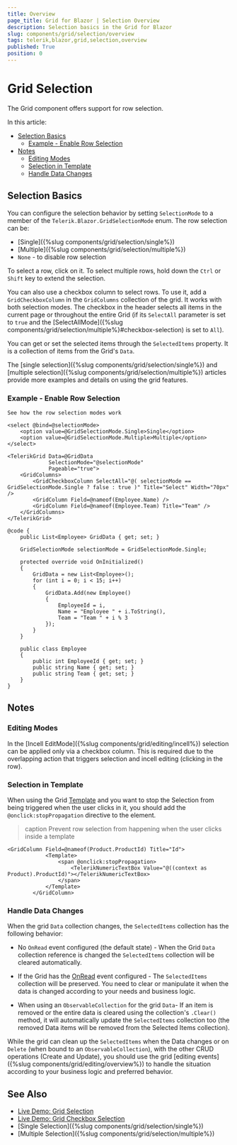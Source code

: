 ```yaml
---
title: Overview
page_title: Grid for Blazor | Selection Overview
description: Selection basics in the Grid for Blazor
slug: components/grid/selection/overview
tags: telerik,blazor,grid,selection,overview
published: True
position: 0
---
```


# Grid Selection

The Grid component offers support for row selection.

In this article:

* [Selection Basics](#selection-basics)
	* [Example - Enable Row Selection](#example---enable-row-selection)
* [Notes](#notes)
	* [Editing Modes](#editing-modes)
	* [Selection in Template](#selection-in-template)
	* [Handle Data Changes](#handle-data-changes)



## Selection Basics

You can configure the selection behavior by setting `SelectionMode` to a member of the `Telerik.Blazor.GridSelectionMode` enum. The row selection can be:

* [Single]({%slug components/grid/selection/single%})
* [Multiple]({%slug components/grid/selection/multiple%})
* `None` - to disable row selection

To select a row, click on it. To select multiple rows, hold down the `Ctrl` or `Shift` key to extend the selection.

You can also use a checkbox column to select rows. To use it, add a `GridCheckboxColumn` in the `GridColumns` collection of the grid. It works with both selection modes. The checkbox in the header selects all items in the current page or throughout the entire Grid (if its `SelectAll` parameter is set to `true` and the [SelectAllMode]({%slug components/grid/selection/multiple%}#checkbox-selection) is set to `All`).

You can get or set the selected items through the `SelectedItems` property. It is a collection of items from the Grid's `Data`.

The [single selection]({%slug components/grid/selection/single%}) and [multiple selection]({%slug components/grid/selection/multiple%}) articles provide more examples and details on using the grid features.

### Example - Enable Row Selection

````CSHTML
See how the row selection modes work

<select @bind=@selectionMode>
    <option value=@GridSelectionMode.Single>Single</option>
    <option value=@GridSelectionMode.Multiple>Multiple</option>
</select>

<TelerikGrid Data=@GridData
             SelectionMode="@selectionMode"
             Pageable="true">
    <GridColumns>
        <GridCheckboxColumn SelectAll="@( selectionMode == GridSelectionMode.Single ? false : true )" Title="Select" Width="70px" />
        <GridColumn Field=@nameof(Employee.Name) />
        <GridColumn Field=@nameof(Employee.Team) Title="Team" />
    </GridColumns>
</TelerikGrid>

@code {
    public List<Employee> GridData { get; set; }

    GridSelectionMode selectionMode = GridSelectionMode.Single;

    protected override void OnInitialized()
    {
        GridData = new List<Employee>();
        for (int i = 0; i < 15; i++)
        {
            GridData.Add(new Employee()
            {
                EmployeeId = i,
                Name = "Employee " + i.ToString(),
                Team = "Team " + i % 3
            });
        }
    }

    public class Employee
    {
        public int EmployeeId { get; set; }
        public string Name { get; set; }
        public string Team { get; set; }
    }
}
````

## Notes

### Editing Modes

In the [Incell EditMode]({%slug components/grid/editing/incell%}) selection can be applied only via a checkbox column. This is required due to the overlapping action that triggers selection and incell editing (clicking in the row).

### Selection in Template

When using the Grid [Template](https://docs.telerik.com/blazor-ui/components/grid/templates) and you want to stop the Selection from being triggered when the user clicks in it, you should add the `@onclick:stopPropagation` directive to the element.

>caption Prevent row selection from happening when the user clicks inside a template

````CSHTML
<GridColumn Field=@nameof(Product.ProductId) Title="Id">
            <Template>
                <span @onclick:stopPropagation>
                    <TelerikNumericTextBox Value="@((context as Product).ProductId)"></TelerikNumericTextBox>
                </span>
            </Template>
        </GridColumn>
````

### Handle Data Changes

When the grid `Data` collection changes, the `SelectedItems` collection has the following behavior:

* No `OnRead` event configured (the default state) - When the Grid `Data` collection reference is changed the `SelectedItems` collection will be cleared automatically.

* If the Grid has the [OnRead](https://docs.telerik.com/blazor-ui/components/grid/events#read-event) event configured - The `SelectedItems` collection will be preserved. You need to clear or manipulate it when the data is changed according to your needs and business logic.

* When using an `ObservableCollection` for the grid `Data`- If an item is removed or the entire data is cleared using the collection's `.Clear()` method, it will automatically update the `SelectedItems` collection too (the removed Data items will be removed from the Selected Items collection). 

While the grid can clean up the `SelectedItems` when the Data changes or on `Delete` (when bound to an `ObservableCollection`), with the other CRUD operations (Create and Update), you should use the grid [editing events]({%slug components/grid/editing/overview%}) to handle the situation according to your business logic and preferred behavior.




## See Also

  * [Live Demo: Grid Selection](https://demos.telerik.com/blazor-ui/grid/selection)
  * [Live Demo: Grid Checkbox Selection](https://demos.telerik.com/blazor-ui/grid/checkbox-selection)
  * [Single Selection]({%slug components/grid/selection/single%})
  * [Multiple Selection]({%slug components/grid/selection/multiple%})
